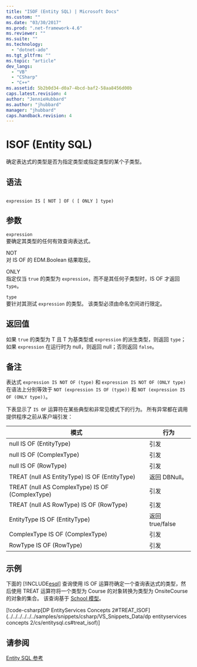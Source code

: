 ```yaml
---
title: "ISOF (Entity SQL) | Microsoft Docs"
ms.custom: ""
ms.date: "03/30/2017"
ms.prod: ".net-framework-4.6"
ms.reviewer: ""
ms.suite: ""
ms.technology: 
  - "dotnet-ado"
ms.tgt_pltfrm: ""
ms.topic: "article"
dev_langs: 
  - "VB"
  - "CSharp"
  - "C++"
ms.assetid: 5b2b0d34-d0a7-4bcd-baf2-58aa8456d00b
caps.latest.revision: 4
author: "JennieHubbard"
ms.author: "jhubbard"
manager: "jhubbard"
caps.handback.revision: 4
---
```

# ISOF (Entity SQL)
确定表达式的类型是否为指定类型或指定类型的某个子类型。  
  
## 语法  
  
```  
  
expression IS [ NOT ] OF ( [ ONLY ] type)  
```  
  
## 参数  
 `expression`  
 要确定其类型的任何有效查询表达式。  
  
 NOT  
 对 IS OF 的 EDM.Boolean 结果取反。  
  
 ONLY  
 指定仅当 `true` 的类型为 `expression`，而不是其任何子类型时，IS OF 才返回 `type`。  
  
 `type`  
 要针对其测试 `expression` 的类型。 该类型必须由命名空间进行限定。  
  
## 返回值  
 如果 `true` 的类型为 T 且 T 为基类型或 `expression` 的派生类型，则返回 `type`；如果 `expression` 在运行时为 null，则返回 null；否则返回 `false`。  
  
## 备注  
 表达式 `expression IS NOT OF (type)` 和 `expression IS NOT OF (ONLY type)` 在语法上分别等效于 `NOT (expression IS OF (type))` 和 `NOT (expression IS OF (ONLY type))`。  
  
 下表显示了 `IS OF` 运算符在某些典型和非常见模式下的行为。 所有异常都在调用提供程序之前从客户端引发：  
  
|模式|行为|  
|--------|--------|  
|null IS OF \(EntityType\)|引发|  
|null IS OF \(ComplexType\)|引发|  
|null IS OF \(RowType\)|引发|  
|TREAT \(null AS EntityType\) IS OF \(EntityType\)|返回 DBNull。|  
|TREAT \(null AS ComplexType\) IS OF \(ComplexType\)|引发|  
|TREAT \(null AS RowType\) IS OF \(RowType\)|引发|  
|EntityType IS OF \(EntityType\)|返回 true\/false|  
|ComplexType IS OF \(ComplexType\)|引发|  
|RowType IS OF \(RowType\)|引发|  
  
## 示例  
 下面的 [!INCLUDE[esql](../../../../../../includes/esql-md.md)] 查询使用 IS OF 运算符确定一个查询表达式的类型，然后使用 TREAT 运算符将一个类型为 Course 的对象转换为类型为 OnsiteCourse 的对象的集合。 该查询基于 [School 模型](http://msdn.microsoft.com/zh-cn/859a9587-81ea-4a45-9bc0-f8d330e1adac)。  
  
 [!code-csharp[DP EntityServices Concepts 2#TREAT_ISOF](../../../../../../samples/snippets/csharp/VS_Snippets_Data/dp entityservices concepts 2/cs/entitysql.cs#treat_isof)]  
  
## 请参阅  
 [Entity SQL 参考](../../../../../../docs/framework/data/adonet/ef/language-reference/entity-sql-reference.md)